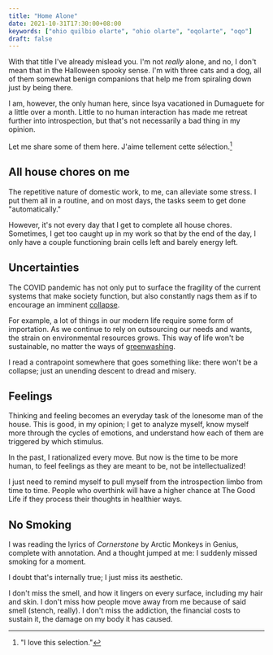 ```yaml
---
title: "Home Alone"
date: 2021-10-31T17:30:00+08:00
keywords: ["ohio quilbio olarte", "ohio olarte", "oqolarte", "oqo"]
draft: false
---
```


With that title I've already mislead you.
I'm not *really* alone, and no, I don't mean that in the Halloween spooky sense.
I'm with three cats and a dog, all of them somewhat benign companions that help
me from spiraling down just by being there.

I am, however, the only human here, since Isya vacationed in Dumaguete for a
little over a month.
Little to no human interaction has made me retreat further into introspection,
but that's not necessarily a bad thing in my opinion.

Let me share some of them here.
J'aime tellement cette sélection.[^fr]

[^fr]: "I love this selection."

## All house chores on me

The repetitive nature of domestic work, to me, can alleviate some stress.
I put them all in a routine, and on most days, the tasks seem to get done
"automatically."

However, it's not every day that I get to complete all house chores.
Sometimes, I get too caught up in my work so that by the end of the day,
I only have a couple functioning brain cells left and barely energy left.

## Uncertainties

The COVID pandemic has not only put to surface the fragility of the
current systems that make society function, but also constantly nags
them as if to encourage an imminent [collapse](/collapse).

For example, a lot of things in our modern life require some form of
importation. As we continue to rely on outsourcing our needs and wants,
the strain on environmental resources grows. This way of life won't be
sustainable, no matter the ways of [greenwashing](/greenwashing).

I read a contrapoint somewhere that goes something like: there won't be
a collapse; just an unending descent to dread and misery.

## Feelings

Thinking and feeling becomes an everyday task of the lonesome man of the
house. This is good, in my opinion; I get to analyze myself, know myself
more through the cycles of emotions, and understand how each of them are
triggered by which stimulus.

In the past, I rationalized every move. But now is the time to be more
human, to feel feelings as they are meant to be, not be
intellectualized!

I just need to remind myself to pull myself from the introspection limbo
from time to time. People who overthink will have a higher chance at The
Good Life if they process their thoughts in healthier ways.

## No Smoking

I was reading the lyrics of *Cornerstone* by Arctic Monkeys in Genius,
complete with annotation. And a thought jumped at me: I suddenly missed
smoking for a moment.

I doubt that's internally true;
I just miss its aesthetic.

I don't miss the smell, and how it lingers on every surface, including
my hair and skin. I don't miss how people move away from me because of
said smell (stench, really). I don't miss the addiction, the financial
costs to sustain it, the damage on my body it has caused.
